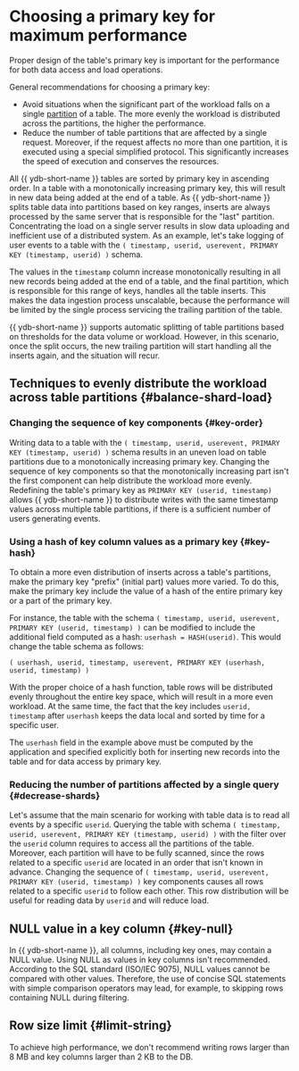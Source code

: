 # Choosing a primary key for maximum performance

Proper design of the table's primary key is important for the performance for both data access and load operations.

General recommendations for choosing a primary key:

* Avoid situations when the significant part of the workload falls on a single [partition](../../concepts/datamodel.md#partitioning) of a table. The more evenly the workload is distributed across the partitions, the higher the performance.
* Reduce the number of table partitions that are affected by a single request. Moreover, if the request affects no more than one partition, it is executed using a special simplified protocol. This significantly increases the speed of execution and conserves the resources.

All {{ ydb-short-name }} tables are sorted by primary key in ascending order. In a table with a monotonically increasing primary key, this will result in new data being added at the end of a table. As {{ ydb-short-name }} splits table data into partitions based on key ranges, inserts are always processed by the same server that is responsible for the "last" partition. Concentrating the load on a single server results in slow data uploading and inefficient use of a distributed system.
As an example, let's take logging of user events to a table with the ```( timestamp, userid, userevent, PRIMARY KEY (timestamp, userid) )``` schema.

The values in the ```timestamp``` column increase monotonically resulting in all new records being added at the end of a table, and the final partition, which is responsible for this range of keys, handles all the table inserts. This makes the data ingestion process unscalable, because the performance will be limited by the single process servicing the trailing partition of the table.

{{ ydb-short-name }} supports automatic splitting of table partitions based on thresholds for the data volume or workload. However, in this scenario, once the split occurs, the new trailing partition will start handling all the inserts again, and the situation will recur.

## Techniques to evenly distribute the workload across table partitions {#balance-shard-load}

### Changing the sequence of key components {#key-order}

Writing data to a table with the ```( timestamp, userid, userevent, PRIMARY KEY (timestamp, userid) )``` schema results in an uneven load on table partitions due to a monotonically increasing primary key. Changing the sequence of key components so that the monotonically increasing part isn't the first component can help distribute the workload more evenly. Redefining the table's primary key as ```PRIMARY KEY (userid, timestamp)``` allows {{ ydb-short-name }} to distribute writes with the same timestamp values across multiple table partitions, if there is a sufficient number of users generating events.

### Using a hash of key column values as a primary key {#key-hash}

To obtain a more even distribution of inserts across a table's partitions, make the primary key "prefix" (initial part) values more varied. To do this, make the primary key include the value of a hash of the entire primary key or a part of the primary key.

For instance, the table with the schema ```( timestamp, userid, userevent, PRIMARY KEY (userid, timestamp) )```  can be modified to include the additional field computed as a hash: ```userhash = HASH(userid)```. This would change the table schema as follows:

```
( userhash, userid, timestamp, userevent, PRIMARY KEY (userhash, userid, timestamp) )
```

With the proper choice of a hash function, table rows will be distributed evenly throughout the entire key space, which will result in a more even workload. At the same time, the fact that the key includes ```userid, timestamp``` after ```userhash``` keeps the data local and sorted by time for a specific user.

The ```userhash``` field in the example above must be computed by the application and specified explicitly both for inserting new records into the table and for data access by primary key.

### Reducing the number of partitions affected by a single query {#decrease-shards}

Let's assume that the main scenario for working with table data is to read all events by a specific ```userid```. Querying the table with schema ```( timestamp, userid, userevent, PRIMARY KEY (timestamp, userid) )``` with the filter over the ```userid```  column requires to access all the partitions of the table. Moreover, each partition will have to be fully scanned, since the rows related to a specific ```userid``` are located in an order that isn't known in advance. Changing the sequence of ```( timestamp, userid, userevent, PRIMARY KEY (userid, timestamp) )``` key components causes all rows related to a specific ```userid``` to follow each other. This row distribution will be useful for reading data by ```userid``` and will reduce load.

## NULL value in a key column {#key-null}

In {{ ydb-short-name }}, all columns, including key ones, may contain a NULL value. Using NULL as values in key columns isn't recommended. According to the SQL standard (ISO/IEC 9075), NULL values cannot be compared with other values. Therefore, the use of concise SQL statements with simple comparison operators may lead, for example, to skipping rows containing NULL during filtering.

## Row size limit {#limit-string}

To achieve high performance, we don't recommend writing rows larger than 8 MB and key columns larger than 2 KB to the DB.
